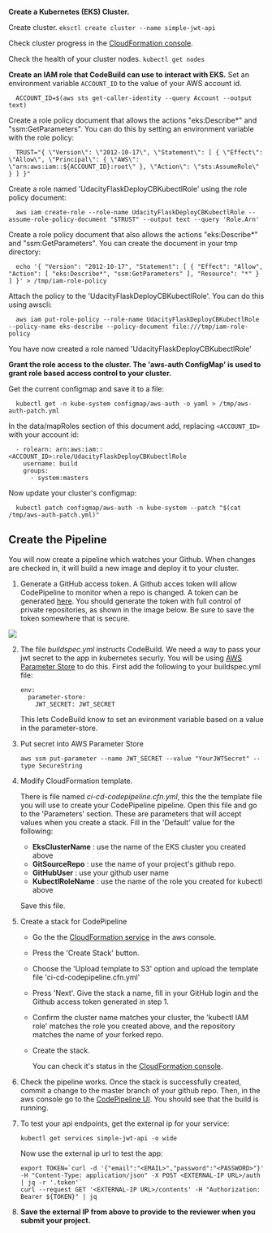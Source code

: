 ﻿**Create a Kubernetes (EKS) Cluster.**

Create cluster.
`eksctl create cluster --name simple-jwt-api`
  
Check cluster progress in the [CloudFormation console](https://us-east-2.console.aws.amazon.com/cloudformation/home?region=us-east-2#/stacks?filteringText=&filteringStatus=active&viewNested=true&hideStacks=false).

Check the health of your cluster nodes.
`kubectl get nodes`

**Create an IAM role that CodeBuild can use to interact with EKS.**
Set an environment variable `ACCOUNT_ID` to the value of your AWS account id.
```
  ACCOUNT_ID=$(aws sts get-caller-identity --query Account --output text)
```

Create a role policy document that allows the actions "eks:Describe*" and "ssm:GetParameters". You can do this by setting an environment variable with the role policy:

```
  TRUST="{ \"Version\": \"2012-10-17\", \"Statement\": [ { \"Effect\": \"Allow\", \"Principal\": { \"AWS\": \"arn:aws:iam::${ACCOUNT_ID}:root\" }, \"Action\": \"sts:AssumeRole\" } ] }"
```
Create a role named 'UdacityFlaskDeployCBKubectlRole' using the role policy document:

```
  aws iam create-role --role-name UdacityFlaskDeployCBKubectlRole --assume-role-policy-document "$TRUST" --output text --query 'Role.Arn'
```
Create a role policy document that also allows the actions "eks:Describe*" and "ssm:GetParameters". You can create the document in your tmp directory:

```
  echo '{ "Version": "2012-10-17", "Statement": [ { "Effect": "Allow", "Action": [ "eks:Describe*", "ssm:GetParameters" ], "Resource": "*" } ] }' > /tmp/iam-role-policy 
```
Attach the policy to the 'UdacityFlaskDeployCBKubectlRole'. You can do this using awscli:

```
  aws iam put-role-policy --role-name UdacityFlaskDeployCBKubectlRole --policy-name eks-describe --policy-document file:///tmp/iam-role-policy
```

You have now created a role named 'UdacityFlaskDeployCBKubectlRole'

**Grant the role access to the cluster. The 'aws-auth ConfigMap' is used to grant role based access control to your cluster.**

Get the current configmap and save it to a file:
```
  kubectl get -n kube-system configmap/aws-auth -o yaml > /tmp/aws-auth-patch.yml
```
In the data/mapRoles section of this document add, replacing `<ACCOUNT_ID>` with your account id:

```
  - rolearn: arn:aws:iam::<ACCOUNT_ID>:role/UdacityFlaskDeployCBKubectlRole
    username: build
    groups:
      - system:masters
```
Now update your cluster's configmap:

```
  kubectl patch configmap/aws-auth -n kube-system --patch "$(cat /tmp/aws-auth-patch.yml)"
```
## Create the Pipeline

You will now create a pipeline which watches your Github. When changes are checked in, it will build a new image and deploy it to your cluster.

1.  Generate a GitHub access token. A Github acces token will allow CodePipeline to monitor when a repo is changed. A token can be generated  [here](https://github.com/settings/tokens/). You should generate the token with full control of private repositories, as shown in the image below. Be sure to save the token somewhere that is secure.

[](https://classroom.udacity.com/nanodegrees/nd0044/parts/df863fd7-e7ca-4b3a-9ec3-725b7a9cba70/modules/ac13842f-c841-4c1a-b284-b47899f4613d/lessons/becb2dac-c108-4143-8f6c-11b30413e28d/concepts/044acb09-a784-4af4-9383-a4b39c915915#)

![](https://video.udacity-data.com/topher/2019/September/5d6e8e1b_access-token/access-token.png)

2.  The file  _buildspec.yml_  instructs CodeBuild. We need a way to pass your jwt secret to the app in kubernetes securly. You will be using  [AWS Parameter Store](https://docs.aws.amazon.com/systems-manager/latest/userguide/systems-manager-parameter-store.html)  to do this. First add the following to your buildspec.yml file:
    
    ```
    env:
      parameter-store:         
        JWT_SECRET: JWT_SECRET
    ```
    
    This lets CodeBuild know to set an evironment variable based on a value in the parameter-store.
    
3.  Put secret into AWS Parameter Store
    
    ```
    aws ssm put-parameter --name JWT_SECRET --value "YourJWTSecret" --type SecureString
    ```
    
4.  Modify CloudFormation template.
    
    There is file named  _ci-cd-codepipeline.cfn.yml_, this the the template file you will use to create your CodePipeline pipeline. Open this file and go to the 'Parameters' section. These are parameters that will accept values when you create a stack. Fill in the 'Default' value for the following:
    
    -   **EksClusterName**  : use the name of the EKS cluster you created above
    -   **GitSourceRepo**  : use the name of your project's github repo.
    -   **GitHubUser**  : use your github user name
    -   **KubectlRoleName**  : use the name of the role you created for kubectl above
    
    Save this file.
    
5.  Create a stack for CodePipeline
    
    -   Go the the  [CloudFormation service](https://us-east-2.console.aws.amazon.com/cloudformation/)  in the aws console.
    -   Press the 'Create Stack' button.
    -   Choose the 'Upload template to S3' option and upload the template file 'ci-cd-codepipeline.cfn.yml'
    -   Press 'Next'. Give the stack a name, fill in your GitHub login and the Github access token generated in step 1.
    -   Confirm the cluster name matches your cluster, the 'kubectl IAM role' matches the role you created above, and the repository matches the name of your forked repo.
    -   Create the stack.
        
        You can check it's status in the  [CloudFormation console](https://us-east-2.console.aws.amazon.com/cloudformation/).
        
6.  Check the pipeline works. Once the stack is successfully created, commit a change to the master branch of your github repo. Then, in the aws console go to the  [CodePipeline UI](https://us-east-2.console.aws.amazon.com/codesuite/codepipeline). You should see that the build is running.
    
7.  To test your api endpoints, get the external ip for your service:
    
    ```
    kubectl get services simple-jwt-api -o wide
    ```
    
    Now use the external ip url to test the app:
    
    ```
    export TOKEN=`curl -d '{"email":"<EMAIL>","password":"<PASSWORD>"}' -H "Content-Type: application/json" -X POST <EXTERNAL-IP URL>/auth  | jq -r '.token'`
    curl --request GET '<EXTERNAL-IP URL>/contents' -H "Authorization: Bearer ${TOKEN}" | jq 
    ```
    
8.  **Save the external IP from above to provide to the reviewer when you submit your project.**
